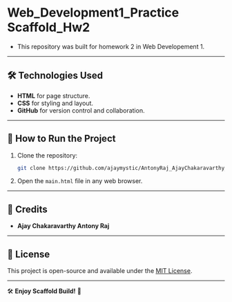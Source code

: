 # Web_Development1_Practice Scaffold_Hw2

- This repository was built for homework 2 in Web Developement 1.
 
 
---

## 🛠️ Technologies Used
- **HTML** for page structure.
- **CSS** for styling and layout.
- **GitHub** for version control and collaboration.

---

## 🚀 How to Run the Project
1. Clone the repository:
   ```sh
   git clone https://github.com/ajaymystic/AntonyRaj_AjayChakaravarthy_Project_2.git
   ```
2. Open the `main.html` file in any web browser.

---

## 📢 Credits
- **Ajay Chakaravarthy Antony Raj** 

---

## 📄 License
This project is open-source and available under the [MIT License](LICENSE).

---

🛠️ **Enjoy Scaffold Build!** 🚀
